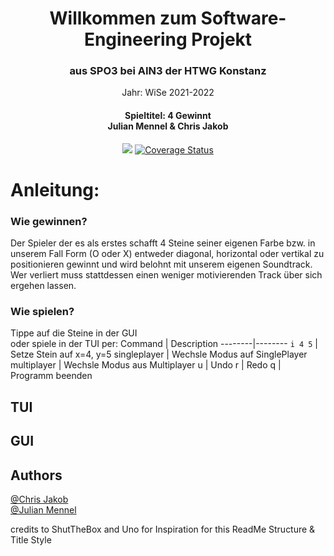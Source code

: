 
<h1 align="center">Willkommen zum Software-Engineering Projekt</h1> <h3 align="center">aus SPO3 bei AIN3 der HTWG Konstanz</h3>

<p align="center">Jahr: WiSe 2021-2022</p>
<h4 align="center">Spieltitel: 4 Gewinnt<br>Julian Mennel & Chris Jakob</br></h3>

<p align="center">
  <img src="https://github.com/cr-jkb/4-gewinnt/actions/workflows/scala.yml/badge.svg" /> 
  <a href="https://coveralls.io/github/JannisLiebscher/shutthebox?branch=master">
    <img src="https://coveralls.io/repos/github/cr-jkb/4-gewinnt/badge.svg?branch=mainn" alt='Coverage Status' />
  </a>
 </p>
 
# Anleitung:

### Wie gewinnen?
Der Spieler der es als erstes schafft 4 Steine seiner eigenen Farbe bzw. in unserem Fall Form (O oder X) entweder diagonal, horizontal oder vertikal zu positionieren gewinnt und wird belohnt mit unserem eigenen Soundtrack. Wer verliert muss stattdessen einen weniger motivierenden Track über sich ergehen lassen. 

### Wie spielen?
Tippe auf die Steine in der GUI \
oder spiele in der TUI per: 
Command | Description 
--------|--------
 `i 4 5`        | Setze Stein auf x=4, y=5 
 singleplayer | Wechsle Modus auf SinglePlayer 
 multiplayer  | Wechsle Modus aus Multiplayer 
 u            | Undo 
 r            | Redo
 q            | Programm beenden
 
 ## TUI
 
 ## GUI
 
 ## Authors
[@Chris Jakob](https://github.com/cr-jkb "Chris sein GitHub") <br/>
[@Julian Mennel](https://github.com/JulianMennel "Julian sein GitHub")

credits to ShutTheBox and Uno for Inspiration for this ReadMe Structure & Title Style
